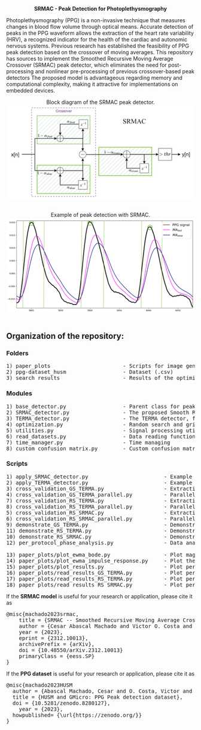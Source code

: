 <p align="center"><b> SRMAC - Peak Detection for Photoplethysmography</b></p>

Photoplethysmography (PPG) is a non-invasive technique that measures changes in blood flow volume through optical means.
Accurate detection of peaks in the PPG waveform allows the extraction of the heart rate variability (HRV), a recognized indicator for the health of the cardiac and autonomic nervous systems.
Previous research has established the feasibility of PPG peak detection based on the crossover of moving averages.
This repository has sources to implement the Smoothed Recursive Moving Average Crossover (SRMAC) peak detector, which eliminates the need for post-processing and nonlinear pre-processing of previous crossover-based peak detectors
The proposed model is advantageous regarding memory and computational complexity, making it attractive for implementations on embedded devices.

<p align="center">
Block diagram of the SRMAC peak detector.
<br />
<img src="paper_plots/srmac_block_diagram.png">
<br /><br />

<p align="center">
Example of peak detection with SRMAC.
<br />
<img src="paper_plots/peak_detection_example.png">
<br /><br />

## Organization of the repository:

### Folders
<pre>
1) paper_plots                       - Scripts for image generation
2) ppg-dataset_husm                  - Dataset (.csv)
3) search_results                    - Results of the optimization processes (.npy)
</pre>

### Modules
<pre>
1) base_detector.py                  - Parent class for peak detectors
2) SRMAC_detector.py                 - The proposed Smooth Recursive Moving Average Crossover (SRMAC) detector
3) TERMA_detector.py                 - The TERMA detector, from the literature
4) optimization.py                   - Random search and grid search optimization
5) utilities.py                      - Signal processing utilities and confusion matrix extraction
6) read_datasets.py                  - Data reading functions
7) time_manager.py                   - Time managing
8) custom_confusion_matrix.py        - Custom confusion matrix for peak detection which has all four metrics (this is not currently used)
</pre>

### Scripts
<pre>
1) apply_SRMAC_detector.py                        - Example application of the SRMAC detector
2) apply_TERMA_detector.py                        - Example application of the TERMA detector
3) cross_validation_GS_TERMA.py                   - Extraction of cross-validation results for TERMA under grid search
4) cross_validation_GS_TERMA_parallel.py          - Parallel extraction of cross-validation results for TERMA under grid search
7) cross_validation_RS_TERMA.py                   - Extraction of cross-validation results for TERMA under random search
8) cross_validation_RS_TERMA_parallel.py          - Parallel extraction of cross-validation results for TERMA under random search
5) cross_validation_RS_SRMAC.py                   - Extraction of cross-validation results for SRMAC under random search
6) cross_validation_RS_SRMAC_parallel.py          - Parallel extraction of cross-validation results for SRMAC under random search
9) demonstrate_GS_TERMA.py                        - Demonstration of grid search for TERMA
11) demonstrate_RS_TERMA.py                       - Demonstration of random search for TERMA
10) demonstrate_RS_SRMAC.py                       - Demonstration of random search for SRMAC
12) per_protocol_phase_analysis.py                - Data analysis considering each protocol phase (rest, walk and recovery)

13) paper_plots/plot_ewma_bode.py                 - Plot magnitude x frequency for the EWMA filter
14) paper_plots/plot_ewma_impulse_response.py     - Plot the impulse response for the EWMA filter
15) paper_plots/plot_results.py                   - Plot per-subject results for both SRMAC and TERMA
16) paper_plots/read_results_GS_TERMA.py          - Plot per-subject results for a combination of peak detector and search method
17) paper_plots/read_results_RS_TERMA.py          - Plot per-subject results for a combination of peak detector and search method
18) paper_plots/read_results_RS_SRMAC.py          - Plot per-subject results for a combination of peak detector and search method
</pre>

If the <b>SRMAC model</b> is useful for your research or application, please cite it as

<pre>
@misc{machado2023srmac,
	title = {SRMAC -- Smoothed Recursive Moving Average Crossover for Real-Time Systolic Peak Detection in Photoplethysmography}, 
	author = {Cesar Abascal Machado and Victor O. Costa and Cesar Augusto Prior and Cesar Ramos Rodrigues},
	year = {2023},
	eprint = {2312.10013},
	archivePrefix = {arXiv},
	doi = {10.48550/arXiv.2312.10013}
	primaryClass = {eess.SP}
}
</pre>


If the <b>PPG dataset</b> is useful for your research or application, please cite it as

<pre>
@misc{machado2023HUSM
  author = {Abascal Machado, Cesar and O. Costa, Victor and Augusto Prior, Cesar and Ramos Rodrigues, Cesar and de Albuquerque, Isabella Martins and Schmidt Pasqualoto, Adriane},
  title = {HUSM and GMicro: PPG Peak detection dataset},
  doi = {10.5281/zenodo.8280127},
	year = {2023},
  howpublished= {\url{https://zenodo.org/}}
}
</pre>
